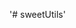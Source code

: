 <!--
 * @Auther: qinzhenhao
 * @Date: 2023-12-08 14:35:02
 * @LastEditors: qinzhenhao
 * @LastEditTime: 2023-12-08 17:25:34
 * @Description: 
-->
'# sweetUtils' 

